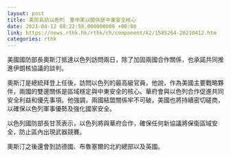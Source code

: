 ```yaml
---
layout: post
title: 美防長訪以色列　重申美以關係是中東安全核心
date: 2021-04-12 08:22:58.000000000 +08:00
link: https://news.rthk.hk/rthk/ch/component/k2/1585264-20210412.htm
categories: rthk
---
```


美國國防部長奧斯汀抵達以色列訪問兩日，除了加固兩國合作關係，也承諾共同推進伊朗核協議的談判。

奧斯汀是總統拜登上任後，訪問以色列的最高級官員，他說，作為美國主要戰略夥伴，兩國的雙邊關係是區域穩定與中東安全的核心。華府會與以色列合作促進共同安全利益和優先事項。他強調，兩國結盟關係牢不可破，美國也將持續密切磋商，以確保以色列軍事優勢及強化國家安全。

以色列國防部長甘茨表示，以色列將與華府合作，確保任何新協議將保衛區域安全，防止區內出現武器競賽。

奧斯汀之後還會到訪德國、布魯塞爾的北約總部以及英國。
